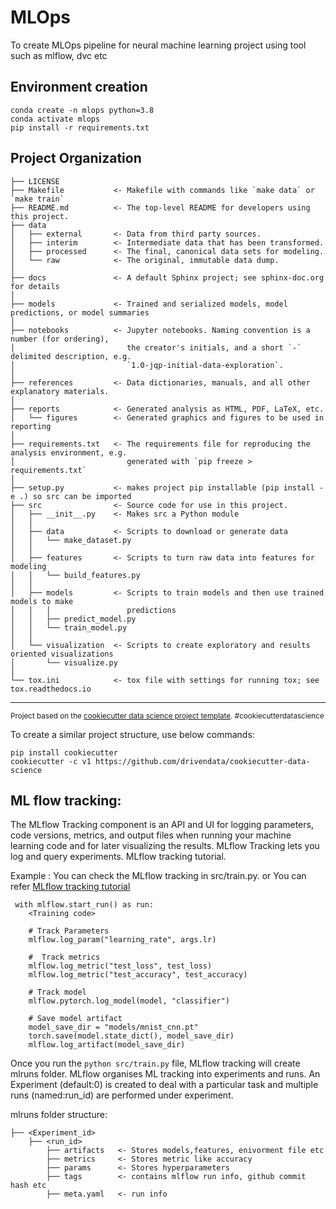 MLOps
==============================

To create MLOps pipeline for neural machine learning project using tool such as mlflow, dvc etc

Environment creation
------------
    conda create -n mlops python=3.8 
    conda activate mlops
    pip install -r requirements.txt

Project Organization
------------

    ├── LICENSE
    ├── Makefile           <- Makefile with commands like `make data` or `make train`
    ├── README.md          <- The top-level README for developers using this project.
    ├── data
    │   ├── external       <- Data from third party sources.
    │   ├── interim        <- Intermediate data that has been transformed.
    │   ├── processed      <- The final, canonical data sets for modeling.
    │   └── raw            <- The original, immutable data dump.
    │
    ├── docs               <- A default Sphinx project; see sphinx-doc.org for details
    │
    ├── models             <- Trained and serialized models, model predictions, or model summaries
    │
    ├── notebooks          <- Jupyter notebooks. Naming convention is a number (for ordering),
    │                         the creator's initials, and a short `-` delimited description, e.g.
    │                         `1.0-jqp-initial-data-exploration`.
    │
    ├── references         <- Data dictionaries, manuals, and all other explanatory materials.
    │
    ├── reports            <- Generated analysis as HTML, PDF, LaTeX, etc.
    │   └── figures        <- Generated graphics and figures to be used in reporting
    │
    ├── requirements.txt   <- The requirements file for reproducing the analysis environment, e.g.
    │                         generated with `pip freeze > requirements.txt`
    │
    ├── setup.py           <- makes project pip installable (pip install -e .) so src can be imported
    ├── src                <- Source code for use in this project.
    │   ├── __init__.py    <- Makes src a Python module
    │   │
    │   ├── data           <- Scripts to download or generate data
    │   │   └── make_dataset.py
    │   │
    │   ├── features       <- Scripts to turn raw data into features for modeling
    │   │   └── build_features.py
    │   │
    │   ├── models         <- Scripts to train models and then use trained models to make
    │   │   │                 predictions
    │   │   ├── predict_model.py
    │   │   └── train_model.py
    │   │
    │   └── visualization  <- Scripts to create exploratory and results oriented visualizations
    │       └── visualize.py
    │
    └── tox.ini            <- tox file with settings for running tox; see tox.readthedocs.io


--------

<p><small>Project based on the <a target="_blank" href="https://drivendata.github.io/cookiecutter-data-science/">cookiecutter data science project template</a>. #cookiecutterdatascience</small></p>

To create a similar project structure, use below commands:


    pip install cookiecutter
    cookiecutter -c v1 https://github.com/drivendata/cookiecutter-data-science

## ML flow tracking:
The MLflow Tracking component is an API and UI for logging parameters, code versions, metrics, and output files when running your machine learning code and for later visualizing the results. MLflow Tracking lets you log and query experiments. MLflow tracking tutorial.

Example : You can check the MLflow tracking in src/train.py. or You can refer [MLflow tracking tutorial](https://link-url-here.org)

     with mlflow.start_run() as run:
        <Training code>
        
        # Track Parameters
        mlflow.log_param("learning_rate", args.lr)

        #  Track metrics
        mlflow.log_metric("test_loss", test_loss)
        mlflow.log_metric("test_accuracy", test_accuracy)
        
        # Track model
        mlflow.pytorch.log_model(model, "classifier")

        # Save model artifact
        model_save_dir = "models/mnist_cnn.pt"
        torch.save(model.state_dict(), model_save_dir)
        mlflow.log_artifact(model_save_dir)

Once you run the `python src/train.py` file, MLflow tracking will create mlruns folder. MLflow organises ML tracking into experiments and runs. An Experiment (default:0) is created to deal with a particular task and multiple runs (named:run_id) are performed under experiment.

mlruns folder structure:

    ├── <Experiment_id>
        ├── <run_id>
            ├── artifacts   <- Stores models,features, enivorment file etc
            ├── metrics     <- Stores metric like accuracy
            ├── params      <- Stores hyperparameters
            ├── tags        <- contains mlflow run info, github commit hash etc  
            ├── meta.yaml   <- run info

